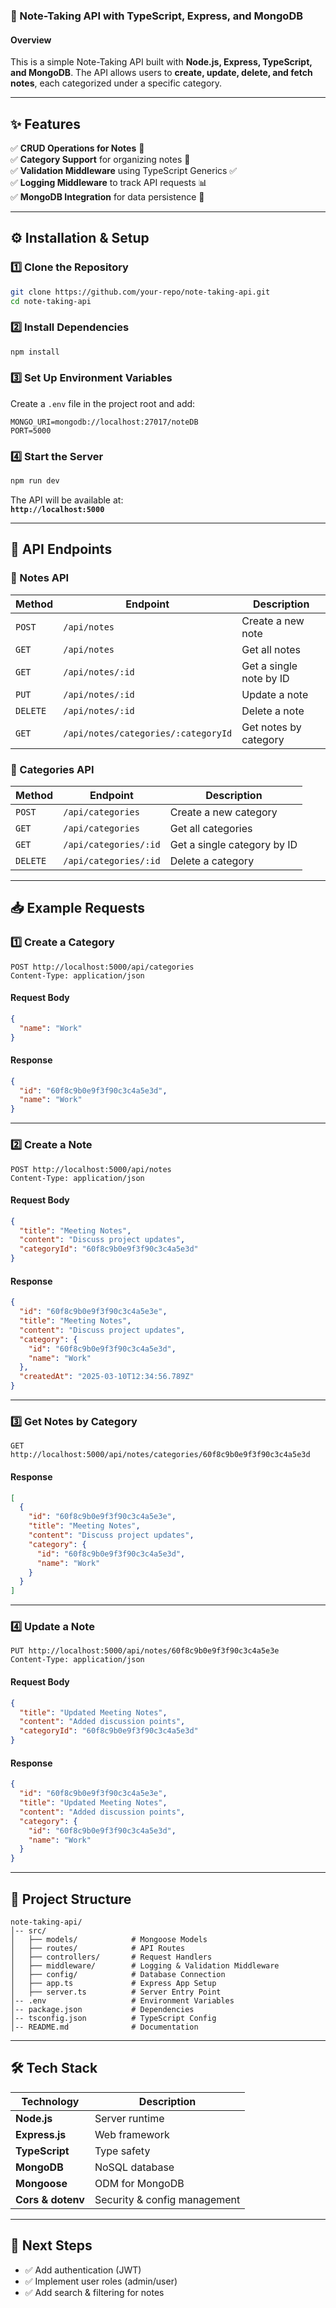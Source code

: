 ### 📒 Note-Taking API with TypeScript, Express, and MongoDB  

#### **Overview**  
This is a simple Note-Taking API built with **Node.js, Express, TypeScript, and MongoDB**. The API allows users to **create, update, delete, and fetch notes**, each categorized under a specific category.  

---

## ✨ Features  
✅ **CRUD Operations for Notes** 📝  
✅ **Category Support** for organizing notes 📂  
✅ **Validation Middleware** using TypeScript Generics ✅  
✅ **Logging Middleware** to track API requests 📊  
✅ **MongoDB Integration** for data persistence 💾  

---

## ⚙️ Installation & Setup  

### **1️⃣ Clone the Repository**  
```sh
git clone https://github.com/your-repo/note-taking-api.git
cd note-taking-api
```

### **2️⃣ Install Dependencies**  
```sh
npm install
```

### **3️⃣ Set Up Environment Variables**  
Create a `.env` file in the project root and add:  
```
MONGO_URI=mongodb://localhost:27017/noteDB
PORT=5000
```

### **4️⃣ Start the Server**  
```sh
npm run dev
```
The API will be available at:  
**`http://localhost:5000`**

---

## 📌 API Endpoints  

### **📌 Notes API**  
| Method | Endpoint                  | Description                 |
|--------|---------------------------|-----------------------------|
| `POST` | `/api/notes`               | Create a new note           |
| `GET`  | `/api/notes`               | Get all notes               |
| `GET`  | `/api/notes/:id`           | Get a single note by ID     |
| `PUT`  | `/api/notes/:id`           | Update a note               |
| `DELETE` | `/api/notes/:id`         | Delete a note               |
| `GET`  | `/api/notes/categories/:categoryId` | Get notes by category |

### **📌 Categories API**  
| Method | Endpoint                  | Description                     |
|--------|---------------------------|---------------------------------|
| `POST` | `/api/categories`         | Create a new category           |
| `GET`  | `/api/categories`         | Get all categories              |
| `GET`  | `/api/categories/:id`     | Get a single category by ID     |
| `DELETE` | `/api/categories/:id`   | Delete a category               |

---

## 📥 Example Requests  

### **1️⃣ Create a Category**  
```http
POST http://localhost:5000/api/categories
Content-Type: application/json
```
#### **Request Body**  
```json
{
  "name": "Work"
}
```
#### **Response**  
```json
{
  "id": "60f8c9b0e9f3f90c3c4a5e3d",
  "name": "Work"
}
```

---

### **2️⃣ Create a Note**  
```http
POST http://localhost:5000/api/notes
Content-Type: application/json
```
#### **Request Body**  
```json
{
  "title": "Meeting Notes",
  "content": "Discuss project updates",
  "categoryId": "60f8c9b0e9f3f90c3c4a5e3d"
}
```
#### **Response**  
```json
{
  "id": "60f8c9b0e9f3f90c3c4a5e3e",
  "title": "Meeting Notes",
  "content": "Discuss project updates",
  "category": {
    "id": "60f8c9b0e9f3f90c3c4a5e3d",
    "name": "Work"
  },
  "createdAt": "2025-03-10T12:34:56.789Z"
}
```

---

### **3️⃣ Get Notes by Category**  
```http
GET http://localhost:5000/api/notes/categories/60f8c9b0e9f3f90c3c4a5e3d
```
#### **Response**  
```json
[
  {
    "id": "60f8c9b0e9f3f90c3c4a5e3e",
    "title": "Meeting Notes",
    "content": "Discuss project updates",
    "category": {
      "id": "60f8c9b0e9f3f90c3c4a5e3d",
      "name": "Work"
    }
  }
]
```

---

### **4️⃣ Update a Note**  
```http
PUT http://localhost:5000/api/notes/60f8c9b0e9f3f90c3c4a5e3e
Content-Type: application/json
```
#### **Request Body**  
```json
{
  "title": "Updated Meeting Notes",
  "content": "Added discussion points",
  "categoryId": "60f8c9b0e9f3f90c3c4a5e3d"
}
```
#### **Response**  
```json
{
  "id": "60f8c9b0e9f3f90c3c4a5e3e",
  "title": "Updated Meeting Notes",
  "content": "Added discussion points",
  "category": {
    "id": "60f8c9b0e9f3f90c3c4a5e3d",
    "name": "Work"
  }
}
```

---

## 📂 Project Structure  

```
note-taking-api/
│-- src/
│   ├── models/            # Mongoose Models
│   ├── routes/            # API Routes
│   ├── controllers/       # Request Handlers
│   ├── middleware/        # Logging & Validation Middleware
│   ├── config/            # Database Connection
│   ├── app.ts             # Express App Setup
│   ├── server.ts          # Server Entry Point
│-- .env                   # Environment Variables
│-- package.json           # Dependencies
│-- tsconfig.json          # TypeScript Config
│-- README.md              # Documentation
```

---

## 🛠️ Tech Stack  

| Technology  | Description |
|-------------|------------|
| **Node.js** | Server runtime |
| **Express.js** | Web framework |
| **TypeScript** | Type safety |
| **MongoDB** | NoSQL database |
| **Mongoose** | ODM for MongoDB |
| **Cors & dotenv** | Security & config management |

---

## 🎯 Next Steps  
- ✅ Add authentication (JWT)
- ✅ Implement user roles (admin/user)
- ✅ Add search & filtering for notes
